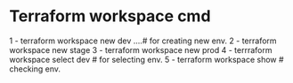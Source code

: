 # Terraform workspace cmd
1 - terraform workspace new dev ....# for creating new env.
2 - terraform workspace new stage
3 - terraform workspace new prod
4 - terrraform workspace select dev  # for selecting env.
5 - terraform workspace show    #  checking env.
